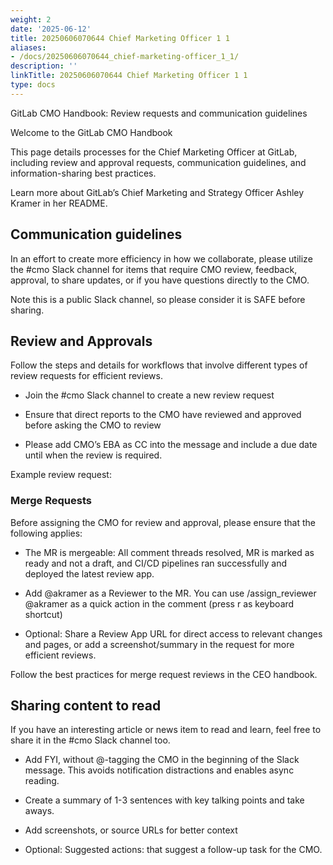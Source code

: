 ```yaml
---
weight: 2
date: '2025-06-12'
title: 20250606070644 Chief Marketing Officer 1 1
aliases:
- /docs/20250606070644_chief-marketing-officer_1_1/
description: ''
linkTitle: 20250606070644 Chief Marketing Officer 1 1
type: docs
---
```


GitLab CMO Handbook: Review requests and communication guidelines

Welcome to the GitLab CMO Handbook

This page details processes for the Chief Marketing Officer at GitLab, including review and approval requests, communication guidelines, and information-sharing best practices.

Learn more about GitLab’s Chief Marketing and Strategy Officer Ashley Kramer in her README.

## Communication guidelines

In an effort to create more efficiency in how we collaborate, please utilize the #cmo Slack channel for items that require CMO review, feedback, approval, to share updates, or if you have questions directly to the CMO.

Note this is a public Slack channel, so please consider it is SAFE before sharing.

## Review and Approvals

Follow the steps and details for workflows that involve different types of review requests for efficient reviews.

- Join the #cmo Slack channel to create a new review request 

- Ensure that direct reports to the CMO have reviewed and approved before asking the CMO to review 

- Please add CMO’s EBA as CC into the message and include a due date until when the review is required. 

Example review request:

<!-- Unsupported block type: code -->

### Merge Requests

Before assigning the CMO for review and approval, please ensure that the following applies:

- The MR is mergeable: All comment threads resolved, MR is marked as ready and not a draft, and CI/CD pipelines ran successfully and deployed the latest review app.

- Add @akramer as a Reviewer to the MR. You can use /assign_reviewer @akramer as a quick action in the comment (press r as keyboard shortcut)

- Optional: Share a Review App URL for direct access to relevant changes and pages, or add a screenshot/summary in the request for more efficient reviews.

Follow the best practices for merge request reviews in the CEO handbook.

## Sharing content to read

If you have an interesting article or news item to read and learn, feel free to share it in the #cmo Slack channel too.

- Add FYI, without @-tagging the CMO in the beginning of the Slack message. This avoids notification distractions and enables async reading.

- Create a summary of 1-3 sentences with key talking points and take aways.

- Add screenshots, or source URLs for better context

- Optional: Suggested actions: that suggest a follow-up task for the CMO. 